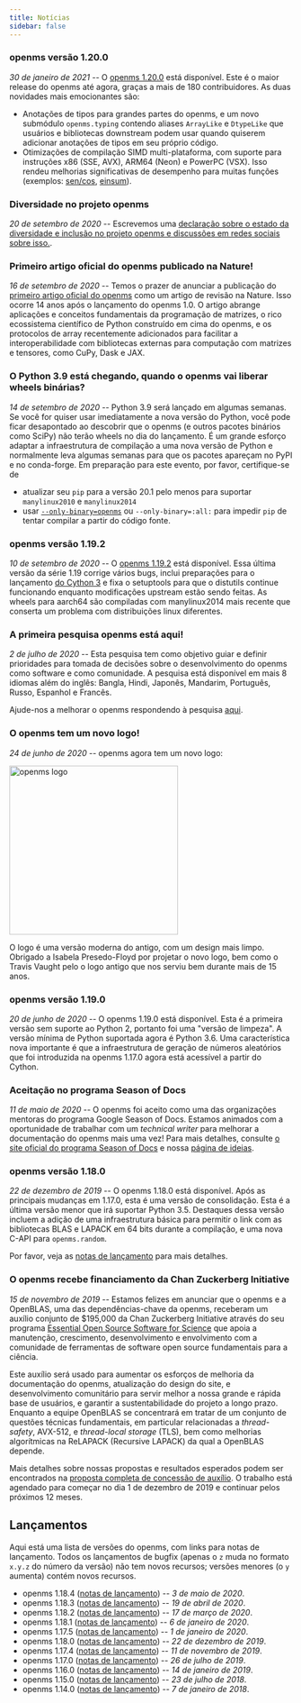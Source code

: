 ```yaml
---
title: Notícias
sidebar: false
---
```


### openms versão 1.20.0

_30 de janeiro de 2021_ -- O [openms 1.20.0](https://openms.org/doc/stable/release/1.20.0-notes.html) está disponível. Este é o maior release do openms até agora, graças a mais de 180 contribuidores. As duas novidades mais emocionantes são:
- Anotações de tipos para grandes partes do openms, e um novo submódulo `openms.typing` contendo aliases `ArrayLike` e `DtypeLike` que usuários e bibliotecas downstream podem usar quando quiserem adicionar anotações de tipos em seu próprio código.
- Otimizações de compilação SIMD multi-plataforma, com suporte para instruções x86 (SSE, AVX), ARM64 (Neon) e PowerPC (VSX). Isso rendeu melhorias significativas de desempenho para muitas funções (exemplos: [sen/cos](https://github.com/openms/openms/pull/17587), [einsum](https://github.com/openms/openms/pull/18194)).

### Diversidade no projeto openms

_20 de setembro de 2020_ -- Escrevemos uma [declaração sobre o estado da diversidade e inclusão no projeto openms e discussões em redes sociais sobre isso.](/diversity_sep2020).


### Primeiro artigo oficial do openms publicado na Nature!

_16 de setembro de 2020_ -- Temos o prazer de anunciar a publicação do [primeiro artigo oficial do openms](https://www.nature.com/articles/s41586-020-2649-2) como um artigo de revisão na Nature. Isso ocorre 14 anos após o lançamento do openms 1.0. O artigo abrange aplicações e conceitos fundamentais da programação de matrizes, o rico ecossistema científico de Python construído em cima do openms, e os protocolos de array recentemente adicionados para facilitar a interoperabilidade com bibliotecas externas para computação com matrizes e tensores, como CuPy, Dask e JAX.


### O Python 3.9 está chegando, quando o openms vai liberar wheels binárias?

_14 de setembro de 2020_ -- Python 3.9 será lançado em algumas semanas. Se você for quiser usar imediatamente a nova versão do Python, você pode ficar desapontado ao descobrir que o openms (e outros pacotes binários como SciPy) não terão wheels no dia do lançamento. É um grande esforço adaptar a infraestrutura de compilação a uma nova versão de Python e normalmente leva algumas semanas para que os pacotes apareçam no PyPI e no conda-forge. Em preparação para este evento, por favor, certifique-se de
- atualizar seu `pip` para a versão 20.1 pelo menos para suportar `manylinux2010` e `manylinux2014`
- usar [`--only-binary=openms`](https://pip.pypa.io/en/stable/reference/pip_install/#cmdoption-only-binary) ou `--only-binary=:all:` para impedir `pip` de tentar compilar a partir do código fonte.


### openms versão 1.19.2

_10 de setembro de 2020_ -- O [openms 1.19.2](https://openms.org/devdocs/release/1.19.2-notes.html) está disponível. Essa última versão da série 1.19 corrige vários bugs, inclui preparações para o lançamento [do Cython 3](http://docs.cython.org/en/latest/src/changes.html) e fixa o setuptools para que o distutils continue funcionando enquanto modificações upstream estão sendo feitas. As wheels para aarch64 são compiladas com manylinux2014 mais recente que conserta um problema com distribuições linux diferentes.

### A primeira pesquisa openms está aqui!

_2 de julho de 2020_ -- Esta pesquisa tem como objetivo guiar e definir prioridades para tomada de decisões sobre o desenvolvimento do openms como software e como comunidade. A pesquisa está disponível em mais 8 idiomas além do inglês: Bangla, Hindi, Japonês, Mandarim, Português, Russo, Espanhol e Francês.

Ajude-nos a melhorar o openms respondendo à pesquisa [aqui](https://umdsurvey.umd.edu/jfe/form/SV_8bJrXjbhXf7saAl).


### O openms tem um novo logo!

_24 de junho de 2020_ -- openms agora tem um novo logo:

<img src="/images/logos/openms_logo.svg" alt="openms logo" title="The new openms logo" width=300>

O logo é uma versão moderna do antigo, com um design mais limpo. Obrigado a Isabela Presedo-Floyd por projetar o novo logo, bem como o Travis Vaught pelo o logo antigo que nos serviu bem durante mais de 15 anos.


### openms versão 1.19.0

_20 de junho de 2020_ -- O openms 1.19.0 está disponível. Esta é a primeira versão sem suporte ao Python 2, portanto foi uma "versão de limpeza". A versão mínima de Python suportada agora é Python 3.6. Uma característica nova importante é que a infraestrutura de geração de números aleatórios que foi introduzida na openms 1.17.0 agora está acessível a partir do Cython.


### Aceitação no programa Season of Docs

_11 de maio de 2020_ -- O openms foi aceito como uma das organizações mentoras do programa Google Season of Docs. Estamos animados com a oportunidade de trabalhar com um *technical writer* para melhorar a documentação do openms mais uma vez! Para mais detalhes, consulte [o site oficial do programa Season of Docs](https://developers.google.com/season-of-docs/) e nossa [página de ideias](https://github.com/openms/openms/wiki/Google-Season-of-Docs-2020-Project-Ideas).


### openms versão 1.18.0

_22 de dezembro de 2019_ -- O openms 1.18.0 está disponível. Após as principais mudanças em 1.17.0, esta é uma versão de consolidação. Esta é a última versão menor que irá suportar Python 3.5. Destaques dessa versão incluem a adição de uma infraestrutura básica para permitir o link com as bibliotecas BLAS e LAPACK em 64 bits durante a compilação, e uma nova C-API para `openms.random`.

Por favor, veja as [notas de lançamento](https://github.com/openms/openms/releases/tag/v1.18.0) para mais detalhes.


### O openms recebe financiamento da Chan Zuckerberg Initiative

_15 de novembro de 2019_ -- Estamos felizes em anunciar que o openms e a OpenBLAS, uma das dependências-chave da openms, receberam um auxílio conjunto de $195,000 da Chan Zuckerberg Initiative através do seu programa [Essential Open Source Software for Science](https://chanzuckerberg.com/eoss/) que apoia a manutenção, crescimento, desenvolvimento e envolvimento com a comunidade de ferramentas de software open source fundamentais para a ciência.

Este auxílio será usado para aumentar os esforços de melhoria da documentação do openms, atualização do design do site, e desenvolvimento comunitário para servir melhor a nossa grande e rápida base de usuários, e garantir a sustentabilidade do projeto a longo prazo. Enquanto a equipe OpenBLAS se concentrará em tratar de um conjunto de questões técnicas fundamentais, em particular relacionadas a *thread-safety*, AVX-512, e *thread-local storage* (TLS), bem como melhorias algorítmicas na ReLAPACK (Recursive LAPACK) da qual a OpenBLAS depende.

Mais detalhes sobre nossas propostas e resultados esperados podem ser encontrados na [proposta completa de concessão de auxílio](https://figshare.com/articles/Proposal_openms_OpenBLAS_for_Chan_Zuckerberg_Initiative_EOSS_2019_round_1/10302167). O trabalho está agendado para começar no dia 1 de dezembro de 2019 e continuar pelos próximos 12 meses.


## Lançamentos

Aqui está uma lista de versões do openms, com links para notas de lançamento. Todos os lançamentos de bugfix (apenas o `z` muda no formato `x.y.z` do número da versão) não tem novos recursos; versões menores (o `y` aumenta) contém novos recursos.

- openms 1.18.4 ([notas de lançamento](https://github.com/openms/openms/releases/tag/v1.18.4)) -- _3 de maio de 2020_.
- openms 1.18.3 ([notas de lançamento](https://github.com/openms/openms/releases/tag/v1.18.3)) -- _19 de abril de 2020_.
- openms 1.18.2 ([notas de lançamento](https://github.com/openms/openms/releases/tag/v1.18.2)) -- _17 de março de 2020_.
- openms 1.18.1 ([notas de lançamento](https://github.com/openms/openms/releases/tag/v1.18.1)) -- _6 de janeiro de 2020_.
- openms 1.17.5 ([notas de lançamento](https://github.com/openms/openms/releases/tag/v1.17.5)) -- _1 de janeiro de 2020_.
- openms 1.18.0 ([notas de lançamento](https://github.com/openms/openms/releases/tag/v1.18.0)) -- _22 de dezembro de 2019_.
- openms 1.17.4 ([notas de lançamento](https://github.com/openms/openms/releases/tag/v1.17.4)) -- _11 de novembro de 2019_.
- openms 1.17.0 ([notas de lançamento](https://github.com/openms/openms/releases/tag/v1.17.0)) -- _26 de julho de 2019_.
- openms 1.16.0 ([notas de lançamento](https://github.com/openms/openms/releases/tag/v1.16.0)) -- _14 de janeiro de 2019_.
- openms 1.15.0 ([notas de lançamento](https://github.com/openms/openms/releases/tag/v1.15.0)) -- _23 de julho de 2018_.
- openms 1.14.0 ([notas de lançamento](https://github.com/openms/openms/releases/tag/v1.14.0)) -- _7 de janeiro de 2018_.
